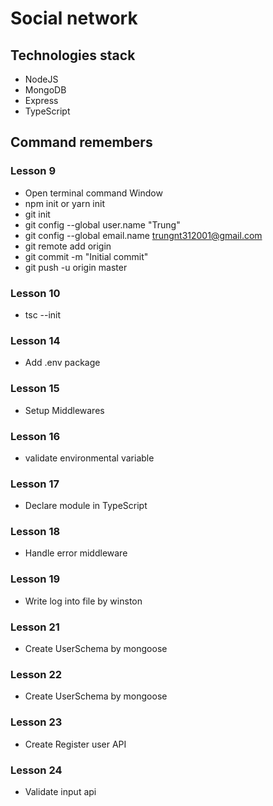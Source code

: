 # Social network

## Technologies stack

- NodeJS
- MongoDB
- Express
- TypeScript

## Command remembers

### Lesson 9

- Open terminal command Window
- npm init or yarn init
- git init
- git config --global user.name "Trung"
- git config --global email.name trungnt312001@gmail.com
- git remote add origin <link>
- git commit -m "Initial commit"
- git push -u origin master
 
### Lesson 10

- tsc --init


### Lesson 14

- Add .env package

### Lesson 15

- Setup Middlewares

### Lesson 16

- validate environmental variable

### Lesson 17

- Declare module in TypeScript

### Lesson 18

- Handle error middleware

### Lesson 19

- Write log into file by winston

### Lesson 21

- Create UserSchema by mongoose

### Lesson 22

- Create UserSchema by mongoose

### Lesson 23

- Create Register user API

### Lesson 24 

- Validate input api